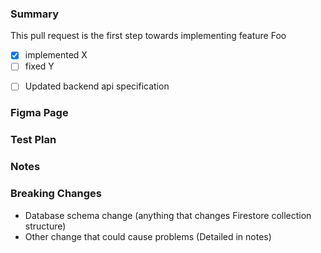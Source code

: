 ### Summary <!-- Required -->

<!-- Provide a general summary of your changes in the Title above -->
<!-- Itemize bug fixes, new features, and other changes -->
<!-- Feel free to break this into sub-sections, i.e. features, fixes, etc. -->
<!-- Some examples are shown below. -->

This pull request is the first step towards implementing feature Foo

- [x] implemented X
- [ ] fixed Y

<!-- Optional: If adding/updating endpoints, update the backend api specification (openapi.yaml) -->

- [ ] Updated backend api specification

### Figma Page <!-- Optional -->

<!-- If the changes have associated Figma design(s), please include the links to the Figma files -->

### Test Plan <!-- Required -->

<!-- Provide screenshots or point out the additional unit tests -->

### Notes <!-- Optional -->

<!--- List any important or subtle points, future considerations, or other items of note. -->

### Breaking Changes <!-- Optional -->

<!-- Keep items that apply: -->

- Database schema change (anything that changes Firestore collection structure)
- Other change that could cause problems (Detailed in notes)
